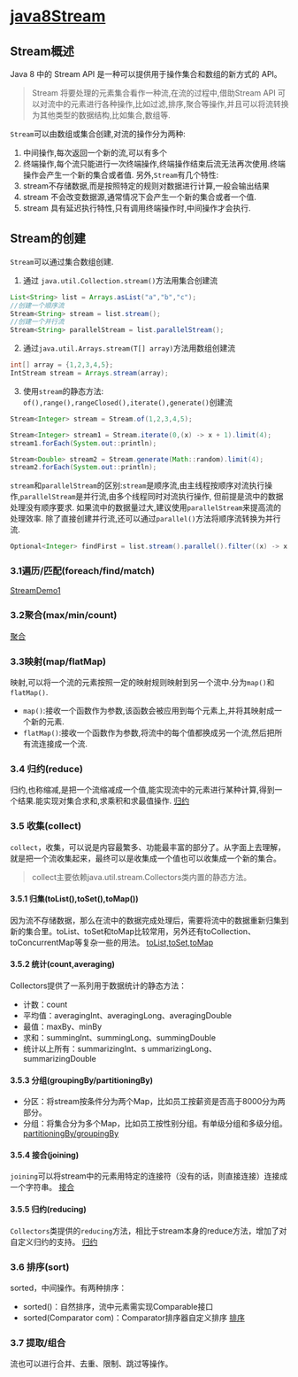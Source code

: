 # [java8Stream](/Users/liuys/IdeaProjects/alibabaStudy/SomeMethod/src/main/java/com/ljava/somemethod/java8Stream)
## Stream概述
Java 8 中的 Stream API 是一种可以提供用于操作集合和数组的新方式的 API。
>Stream 将要处理的元素集合看作一种流,在流的过程中,借助Stream API 可以对流中的元素进行各种操作,比如过滤,排序,聚合等操作,并且可以将流转换为其他类型的数据结构,比如集合,数组等.

`Stream`可以由数组或集合创建,对流的操作分为两种:
1. 中间操作,每次返回一个新的流,可以有多个
2. 终端操作,每个流只能进行一次终端操作,终端操作结束后流无法再次使用.终端操作会产生一个新的集合或者值.
另外,`Stream`有几个特性:
1. stream不存储数据,而是按照特定的规则对数据进行计算,一般会输出结果
2. stream 不会改变数据源,通常情况下会产生一个新的集合或者一个值.
3. stream 具有延迟执行特性,只有调用终端操作时,中间操作才会执行.

## Stream的创建
`Stream`可以通过集合数组创建.
1. 通过 `java.util.Collection.stream()`方法用集合创建流
```java
List<String> list = Arrays.asList("a","b","c");
//创建一个顺序流
Stream<String> stream = list.stream();
//创建一个并行流
Stream<String> parallelStream = list.parallelStream();
```
2. 通过`java.util.Arrays.stream(T[] array)`方法用数组创建流
```java
int[] array = {1,2,3,4,5};
IntStream stream = Arrays.stream(array);
```
3. 使用`stream`的静态方法: `of(),range(),rangeClosed(),iterate(),generate()`创建流
```java
Stream<Integer> stream = Stream.of(1,2,3,4,5);

Stream<Integer> stream1 = Stream.iterate(0,(x) -> x + 1).limit(4);
stream1.forEach(System.out::println);

Stream<Double> stream2 = Stream.generate(Math::random).limit(4);
stream2.forEach(System.out::println);
```
`stream`和`parallelStream`的区别:`stream`是顺序流,由主线程按顺序对流执行操作,`parallelStream`是并行流,由多个线程同时对流执行操作,
但前提是流中的数据处理没有顺序要求.
如果流中的数据量过大,建议使用`parallelStream`来提高流的处理效率.
除了直接创建并行流,还可以通过`parallel()`方法将顺序流转换为并行流.
```java
Optional<Integer> findFirst = list.stream().parallel().filter((x) -> x.equals("a")).findFirst();
```
### 3.1遍历/匹配(foreach/find/match)
[StreamDemo1](src/main/java/com/ljava/somemethod/java8Stream/StreamDemo1.java)
### 3.2聚合(max/min/count)
[聚合](src/main/java/com/ljava/somemethod/java8Stream/MaxMinCountStreamDemo.java)
### 3.3映射(map/flatMap)
映射,可以将一个流的元素按照一定的映射规则映射到另一个流中.分为`map()`和`flatMap()`.
+ `map()`:接收一个函数作为参数,该函数会被应用到每个元素上,并将其映射成一个新的元素.
+ `flatMap()`:接收一个函数作为参数,将流中的每个值都换成另一个流,然后把所有流连接成一个流.
### 3.4 归约(reduce)
归约,也称缩减,是把一个流缩减成一个值,能实现流中的元素进行某种计算,得到一个结果.能实现对集合求和,求乘积和求最值操作.
[归约](src/main/java/com/ljava/somemethod/java8Stream/ReduceStreamDemo.java)
### 3.5 收集(collect)
`collect`，收集，可以说是内容最繁多、功能最丰富的部分了。从字面上去理解，就是把一个流收集起来，最终可以是收集成一个值也可以收集成一个新的集合。
> collect主要依赖java.util.stream.Collectors类内置的静态方法。
#### 3.5.1 归集(toList(),toSet(),toMap())
因为流不存储数据，那么在流中的数据完成处理后，需要将流中的数据重新归集到新的集合里。toList、toSet和toMap比较常用，另外还有toCollection、toConcurrentMap等复杂一些的用法。
[toList,toSet,toMap](src/main/java/com/ljava/somemethod/java8Stream/CollectStreamDemo.java)
#### 3.5.2 统计(count,averaging)
Collectors提供了一系列用于数据统计的静态方法：

+ 计数：count
+ 平均值：averagingInt、averagingLong、averagingDouble
+ 最值：maxBy、minBy
+ 求和：summingInt、summingLong、summingDouble
+ 统计以上所有：summarizingInt、s ummarizingLong、summarizingDouble
#### 3.5.3 分组(groupingBy/partitioningBy)
+ 分区：将stream按条件分为两个Map，比如员工按薪资是否高于8000分为两部分。
+ 分组：将集合分为多个Map，比如员工按性别分组。有单级分组和多级分组。
[partitioningBy/groupingBy](src/main/java/com/ljava/somemethod/java8Stream/GroupByStreamDemo.java)
#### 3.5.4 接合(joining)
`joining`可以将stream中的元素用特定的连接符（没有的话，则直接连接）连接成一个字符串。
[接合](src/main/java/com/ljava/somemethod/java8Stream/JoiningStreamDemo.java)
#### 3.5.5 归约(reducing)
`Collectors`类提供的`reducing`方法，相比于stream本身的reduce方法，增加了对自定义归约的支持。
[归约](src/main/java/com/ljava/somemethod/java8Stream/ReducingStreamDemo.java)
### 3.6 排序(sort)
sorted，中间操作。有两种排序：
+ sorted()：自然排序，流中元素需实现Comparable接口
+ sorted(Comparator com)：Comparator排序器自定义排序
[排序](src/main/java/com/ljava/somemethod/java8Stream/SortedStreamDemo.java)
### 3.7 提取/组合
流也可以进行合并、去重、限制、跳过等操作。